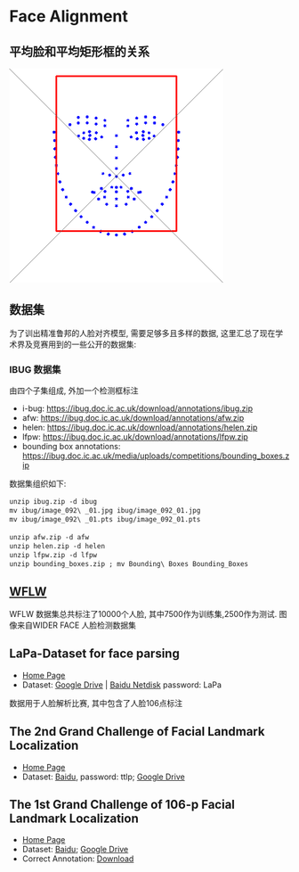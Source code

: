 # Face Alignment

## 平均脸和平均矩形框的关系

![](docs/assets/meanshape-meanbbox.png)


## 数据集

为了训出精准鲁邦的人脸对齐模型, 需要足够多且多样的数据, 这里汇总了现在学术界及竞赛用到的一些公开的数据集:

### IBUG 数据集

由四个子集组成, 外加一个检测框标注

- i-bug: https://ibug.doc.ic.ac.uk/download/annotations/ibug.zip
- afw: https://ibug.doc.ic.ac.uk/download/annotations/afw.zip
- helen: https://ibug.doc.ic.ac.uk/download/annotations/helen.zip
- lfpw: https://ibug.doc.ic.ac.uk/download/annotations/lfpw.zip
- bounding box annotations: https://ibug.doc.ic.ac.uk/media/uploads/competitions/bounding_boxes.zip

数据集组织如下:
```
unzip ibug.zip -d ibug
mv ibug/image_092\ _01.jpg ibug/image_092_01.jpg
mv ibug/image_092\ _01.pts ibug/image_092_01.pts

unzip afw.zip -d afw
unzip helen.zip -d helen
unzip lfpw.zip -d lfpw
unzip bounding_boxes.zip ; mv Bounding\ Boxes Bounding_Boxes
```

## [WFLW](https://wywu.github.io/projects/LAB/WFLW.html)

WFLW 数据集总共标注了10000个人脸, 其中7500作为训练集,2500作为测试. 图像来自WIDER FACE 人脸检测数据集

## LaPa-Dataset for face parsing

- [Home Page](https://github.com/JDAI-CV/lapa-dataset)
- Dataset: [Google Drive](https://drive.google.com/file/d/1XOBoRGSraP50_pS1YPB8_i8Wmw_5L-NG/view?usp=sharing) | [Baidu Netdisk](https://pan.baidu.com/s/10GDmsmJJ28ugEJzj5Mu9gQ) password: LaPa

数据用于人脸解析比赛, 其中包含了人脸106点标注

## The 2nd Grand Challenge of Facial Landmark Localization 

- [Home Page](https://fllc-icpr2020.github.io/home/)
- Dataset:  [Baidu](https://pan.baidu.com/s/10jLmWAXRzZ2tN1oRef7Fug), password: ttlp; [Google Drive](https://drive.google.com/file/d/16fiVoBaTtOevQa4mH34rWggfkNKNEL2A/view?usp=sharing)

## The 1st Grand Challenge of 106-p Facial Landmark Localization

- [Home Page](https://facial-landmarks-localization-challenge.github.io/#index)
- Dataset: [Baidu](https://pan.baidu.com/s/1Sma_Lv_y-DtrXgDblYTucA); [Google Drive](https://drive.google.com/uc?id=1gD4xcUUKQo6-70KgBUbODSdQtb_tnuvu&export=download)
- Correct Annotation: [Download](https://github.com/facial-landmarks-localization-challenge/facial-landmarks-localization-challenge.github.io/blob/master/Corrected_landmark.zip?raw=true)